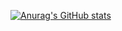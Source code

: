 [![Anurag's GitHub stats](https://github-readme-stats.vercel.app/api?username=jy1746)](https://github.com/anuraghazra/github-readme-stats)